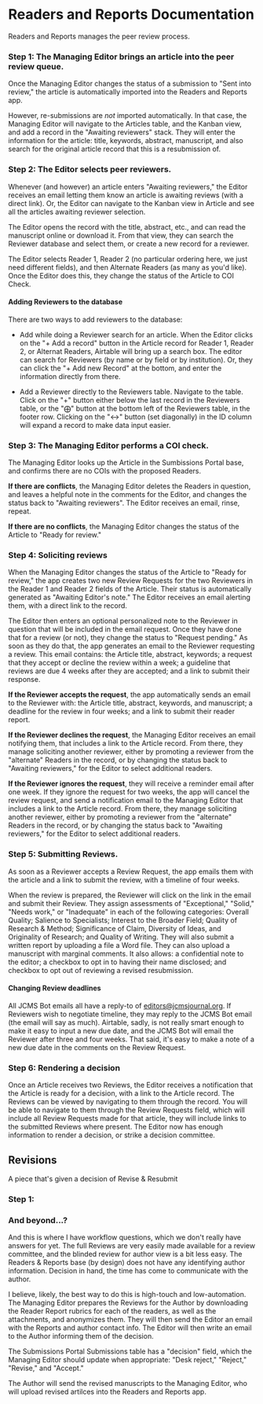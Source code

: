 # Readers and Reports Documentation

Readers and Reports manages the peer review process.

### Step 1: The Managing Editor brings an article into the peer review queue.
Once the Managing Editor changes the status of a submission to "Sent into review," the article is automatically imported into the Readers and Reports app.

However, re-submissions are _not_ imported automatically. In that case, the Managing Editor will navigate to the Articles table, and the Kanban view, and add a record in the "Awaiting reviewers" stack. They will enter the information for the article: title, keywords, abstract, manuscript, and also search for the original article record that this is a resubmission of.

### Step 2: The Editor selects peer reviewers.
Whenever (and however) an article enters "Awaiting reviewers," the Editor receives an email letting them know an article is awaiting reviews (with a direct link). Or, the Editor can navigate to the Kanban view in Article and see all the articles awaiting reviewer selection.

The Editor opens the record with the title, abstract, etc., and can read the manuscript online or download it. From that view, they can search the Reviewer database and select them, or create a new record for a reviewer.

The Editor selects Reader 1, Reader 2 (no particular ordering here, we just need different fields), and then Alternate Readers (as many as you'd like). Once the Editor does this, they change the status of the Article to COI Check.

#### Adding Reviewers to the database
There are two ways to add reviewers to the database:

* Add while doing a Reviewer search for an article. When the Editor clicks on the "+ Add a record" button in the Article record for Reader 1, Reader 2, or Alternat Readers, Airtable will bring up a search box. The editor can search for Reviewers (by name or by field or by institution). Or, they can click the "+ Add new Record" at the bottom, and enter the information directly from there.

* Add a Reviewer directly to the Reviewers table. Navigate to the table. Click on the "+" button either below the last record in the Reviewers table, or the "⨁" button at the bottom left of the Reviewers table, in the footer row. Clicking on the "↔" button (set diagonally) in the ID column will expand a record to make data input easier.

### Step 3: The Managing Editor performs a COI check.
The Managing Editor looks up the Article in the Sumbissions Portal base, and confirms there are no COIs with the proposed Readers.

**If there are conflicts**, the Managing Editor deletes the Readers in question, and leaves a helpful note in the comments for the Editor, and changes the status back to "Awaiting reviewers". The Editor receives an email, rinse, repeat.

**If there are no conflicts**, the Managing Editor changes the status of the Article to "Ready for review."

### Step 4: Soliciting reviews
When the Managing Editor changes the status of the Article to "Ready for review," the app creates two new Review Requests for the two Reviewers in the Reader 1 and Reader 2 fields of the Article. Their status is automatically generated as "Awaiting Editor's note." The Editor receives an email alerting them, with a direct link to the record.

The Editor then enters an optional personalized note to the Reviewer in question that will be included in the email request. Once they have done that for a review (or not), they change the status to "Request pending." As soon as they do that, the app generates an email to the Reviewer requesting a review. This email contains: the Article title, abstract, keywords; a request that they accept or decline the review within a week; a guideline that reviews are due 4 weeks after they are accepted; and a link to submit their response.

**If the Reviewer accepts the request**, the app automatically sends an email to the Reviewer with: the Article title, abstract, keywords, and manuscript; a deadline for the review in four weeks; and a link to submit their reader report.

**If the Reviewer declines the request**, the Managing Editor receives an email notifying them, that includes a link to the Article record. From there, they manage soliciting another reviewer, either by promoting a reviewer from the "alternate" Readers in the record, or by changing the status back to "Awaiting reviewers," for the Editor to select additional readers.

**If the Reviewer ignores the request**, they will receive a reminder email after one week. If they ignore the request for two weeks, the app will cancel the review request, and send a notification email to the Managing Editor that includes a link to the Article record. From there, they manage soliciting another reviewer, either by promoting a reviewer from the "alternate" Readers in the record, or by changing the status back to "Awaiting reviewers," for the Editor to select additional readers.

### Step 5: Submitting Reviews.
As soon as a Reviewer accepts a Review Request, the app emails them with the article and a link to submit the review, with a timeline of four weeks.

When the review is prepared, the Reviewer will click on the link in the email and submit their Review. They assign assessments of "Exceptional," "Solid," "Needs work," or "Inadequate" in each of the following categories: Overall Quality; Salience to Specialists; Interest to the Broader Field; Quality of Research & Method; Significance of Claim, Diversity of Ideas, and Originality of Research; and Quality of Writing. They will also submit a written report by uploading a file a Word file. They can also upload a manuscript with marginal comments. It also allows: a confidential note to the editor; a checkbox to opt in to having their name disclosed; and checkbox to opt out of reviewing a revised resubmission.

#### Changing Review deadlines
All JCMS Bot emails all have a reply-to of editors@jcmsjournal.org. If Reviewers wish to negotiate timeline, they may reply to the JCMS Bot email (the email will say as much). Airtable, sadly, is not really smart enough to make it easy to input a new due date, and the JCMS Bot will email the Reviewer after three and four weeks. That said, it's easy to make a note of a new due date in the comments on the Review Request.

### Step 6: Rendering a decision
Once an Article receives two Reviews, the Editor receives a notification that the Article is ready for a decision, with a link to the Article record. The Reviews can be viewed by navigating to them through the record. You will be able to navigate to them through the Review Requests field, which will include all Review Requests made for that article, they will include links to the submitted Reviews where present. The Editor now has enough information to render a decision, or strike a decision committee.

## Revisions
A piece that's given a decision of Revise & Resubmit

### Step 1: 

### And beyond...?

And this is where I have workflow questions, which we don't really have answers for yet. The full Reviews are very easily made available for a review committee, and the blinded review for author view is a bit less easy. The Readers & Reports base (by design) does not have any identifying author information. Decision in hand, the time has come to communicate with the author.

I believe, likely, the best way to do this is high-touch and low-automation. The Managing Editor prepares the Reviews for the Author by downloading the Reader Report rubrics for each of the readers, as well as the attachments, and anonymizes them. They will then send the Editor an email with the Reports and author contact info. The Editor will then write an email to the Author informing them of the decision.

The Submissions Portal Submissions table has a "decision" field, which the Managing Editor should update when appropriate: "Desk reject," "Reject," "Revise," and "Accept."

The Author will send the revised manuscripts to the Managing Editor, who will upload revised artilces into the Readers and Reports app.
